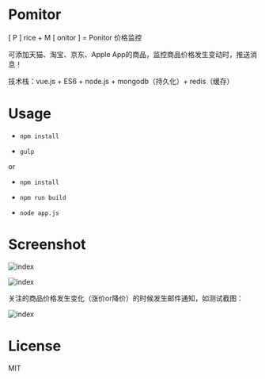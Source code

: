 # Pomitor

[ P ] rice + M [ onitor ] = Ponitor 价格监控

可添加天猫、淘宝、京东、Apple App的商品，监控商品价格发生变动时，推送消息！

技术栈：vue.js + ES6 + node.js + mongodb（持久化）+ redis（缓存）

# Usage

- `npm install`

- `gulp`

or

- `npm install`

- `npm run build`

- `node app.js`


# Screenshot

![index](https://raw.githubusercontent.com/giscafer/Ponitor/master/wiki/index_preview.png)

![index](https://raw.githubusercontent.com/giscafer/Ponitor/master/wiki/goodlist_preview.png)

关注的商品价格发生变化（涨价or降价）的时候发生邮件通知，如测试截图：

![index](https://raw.githubusercontent.com/giscafer/Ponitor/master/wiki/email-sample.png)

# License

MIT

